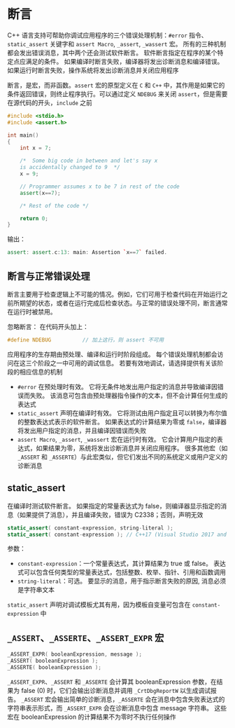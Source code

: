 # 断言

C++ 语言支持可帮助你调试应用程序的三个错误处理机制：`#error` 指令、`static_assert` 关键字和 `assert Macro`, `_assert`, `_wassert` 宏。 所有的三种机制都会发出错误消息，其中两个还会测试软件断言。 软件断言指定在程序的某个特定点应满足的条件。 如果编译时断言失败，编译器将发出诊断消息和编译错误。 如果运行时断言失败，操作系统将发出诊断消息并关闭应用程序

断言，是宏，而非函数。`assert` 宏的原型定义在 `C` 和 `C++` 中，其作用是如果它的条件返回错误，则终止程序执行。可以通过定义 `NDEBUG` 来关闭 `assert`，但是需要在源代码的开头，`include` 之前

```cpp
#include <stdio.h> 
#include <assert.h> 

int main() 
{ 
    int x = 7; 

    /*  Some big code in between and let's say x  
    is accidentally changed to 9  */
    x = 9; 

    // Programmer assumes x to be 7 in rest of the code 
    assert(x==7); 

    /* Rest of the code */

    return 0; 
} 
```

输出：

```cpp
assert: assert.c:13: main: Assertion `x==7` failed.
```

## 断言与正常错误处理

断言主要用于检查逻辑上不可能的情况。例如，它们可用于检查代码在开始运行之前所期望的状态，或者在运行完成后检查状态。与正常的错误处理不同，断言通常在运行时被禁用。

忽略断言：
在代码开头加上：

```cpp
#define NDEBUG          // 加上这行，则 assert 不可用
```

应用程序的生存期由预处理、编译和运行时阶段组成。 每个错误处理机制都会访问在这三个阶段之一中可用的调试信息。 若要有效地调试，请选择提供有关该阶段的相应信息的机制

- `#error` 在预处理时有效。 它将无条件地发出用户指定的消息并导致编译因错误而失败。 该消息可包含由预处理器指令操作的文本，但不会计算任何生成的表达式
- `static_assert` 声明在编译时有效。 它将测试由用户指定且可以转换为布尔值的整数表达式表示的软件断言。 如果表达式的计算结果为零或 `false`，编译器将发出用户指定的消息，并且编译因错误而失败
- `assert Macro`, `_assert`, `_wassert` 宏在运行时有效。 它会计算用户指定的表达式，如果结果为零，系统将发出诊断消息并关闭应用程序。 很多其他宏（如 `_ASSERT` 和 `_ASSERTE`）与此宏类似，但它们发出不同的系统定义或用户定义的诊断消息

## static_assert

在编译时测试软件断言。 如果指定的常量表达式为 false，则编译器显示指定的消息（如果提供了消息），并且编译失败，错误为 C2338；否则，声明无效

```cpp
static_assert( constant-expression, string-literal );
static_assert( constant-expression ); // C++17 (Visual Studio 2017 and later) string-literal 参数是可选的
```

参数：

- `constant-expression`：一个常量表达式，其计算结果为 true 或 false。 表达式可以包含任何类型的常量表达式，包括整数、枚举、指针、引用和函数调用
- `string-literal`：可选。 要显示的消息，用于指示断言失败的原因, 消息必须是字符串文本

`static_assert` 声明对调试模板尤其有用，因为模板自变量可包含在 `constant-expression` 中

## `_ASSERT`、`_ASSERTE`、`_ASSERT_EXPR` 宏

```cpp
_ASSERT_EXPR( booleanExpression, message );
_ASSERT( booleanExpression );
_ASSERTE( booleanExpression );
```

`_ASSERT_EXPR`、`_ASSERT` 和 `_ASSERTE` 会计算其 booleanExpression 参数，在结果为 false (0) 时，它们会输出诊断消息并调用 `_CrtDbgReportW` 以生成调试报告。 `_ASSERT` 宏会输出简单的诊断消息，`_ASSERTE` 会在消息中包含失败表达式的字符串表示形式，而 `_ASSERT_EXPR` 会在诊断消息中包含 message 字符串。 这些宏在 booleanExpression 的计算结果不为零时不执行任何操作
